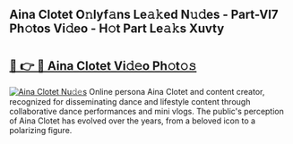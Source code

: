 ## Aina Clotet O𝚗lyf𝚊ns Le𝚊𝚔ed N𝚞𝚍es - Part-Vl7 Ph𝚘tos Vi𝚍eo - H𝚘t Part Le𝚊𝚔s Xuvty

# <h2><a href="http://hf5e5u2.feru.top/?c=Aina+Clotet">🔗 👉 🔴 Aina Clotet Vi𝚍𝚎o Ph𝚘t𝚘𝚜</a></h2>

[![Aina Clotet Nu𝚍𝚎s](https://i.imgur.com/0TWrTi3.gif)](http://hf5e5u2.feru.top/?c=Aina+Clotet)
Online persona Aina Clotet and content creator, recognized for disseminating dance and lifestyle content through collaborative dance performances and mini vlogs. The public's perception of Aina Clotet has evolved over the years, from a beloved icon to a polarizing figure. 
